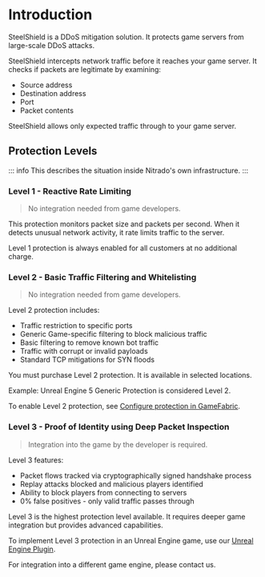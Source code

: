 # Introduction

SteelShield is a DDoS mitigation solution. It protects game servers from large-scale DDoS attacks.

SteelShield intercepts network traffic before it reaches your game server. It checks if packets are legitimate by examining:

- Source address
- Destination address  
- Port
- Packet contents

SteelShield allows only expected traffic through to your game server.

## Protection Levels

::: info
This describes the situation inside Nitrado's own infrastructure.
:::

### Level 1 - Reactive Rate Limiting

> No integration needed from game developers.

This protection monitors packet size and packets per second. When it detects unusual network activity, it rate limits traffic to the server.

Level 1 protection is always enabled for all customers at no additional charge.

### Level 2 - Basic Traffic Filtering and Whitelisting

> No integration needed from game developers.

Level 2 protection includes:

- Traffic restriction to specific ports
- Generic Game-specific filtering to block malicious traffic
- Basic filtering to remove known bot traffic
- Traffic with corrupt or invalid payloads
- Standard TCP mitigations for SYN floods

You must purchase Level 2 protection. It is available in selected locations.

Example: Unreal Engine 5 Generic Protection is considered Level 2.

To enable Level 2 protection, see [Configure protection in GameFabric](/steelshield/gamefabric/gamefabric).

### Level 3 - Proof of Identity using Deep Packet Inspection

> Integration into the game by the developer is required.

Level 3 features:
- Packet flows tracked via cryptographically signed handshake process
- Replay attacks blocked and malicious players identified
- Ability to block players from connecting to servers
- 0% false positives - only valid traffic passes through

Level 3 is the highest protection level available. It requires deeper game integration but provides advanced capabilities.

To implement Level 3 protection in an Unreal Engine game, use our [Unreal Engine Plugin](/steelshield/unreal-engine-plugin/using-the-plugin).

For integration into a different game engine, please contact us.
